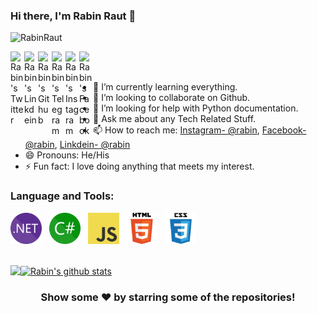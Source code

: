 ### Hi there, I'm Rabin Raut 👋

<p align="left"> <img src="https://komarev.com/ghpvc/?username=RabinRaut&label=Views&color=blue&style=plastic" alt="RabinRaut" /> </p>

<a href="">
  <img align="left" alt="Rabin's Twitter" width="22px" src="https://cdn.jsdelivr.net/npm/simple-icons@v3/icons/twitter.svg" />
</a>
<a href="https://www.linkedin.com/in/rabin-raut-16140417b/">
  <img align="left" alt="Rabin's Linkdein" width="22px" src="https://cdn.jsdelivr.net/npm/simple-icons@v3/icons/linkedin.svg" />
</a>
<a href="https://github.com/RabinRaut">
  <img align="left" alt="Rabin's Github" width="22px" src="https://cdn.jsdelivr.net/npm/simple-icons@v3/icons/github.svg" />
</a>
<a href="">
  <img align="left" alt="Rabin's Telegram" width="22px" src="https://cdn.jsdelivr.net/npm/simple-icons@v3/icons/telegram.svg" />
</a>
<a href="https://www.instagram.com/rabinraut.22/">
  <img align="left" alt="Rabin's Instagram" width="22px" src="https://cdn.jsdelivr.net/npm/simple-icons@v3/icons/instagram.svg" />
</a>
<a href="https://www.facebook.com/rabin.raut.509">
  <img align="left" alt="Rabin's Facebook" width="22px" src="https://cdn.jsdelivr.net/npm/simple-icons@v3/icons/facebook.svg" />
</a>
<br/>
<br/>

- 🌱 I’m currently learning everything.
- 👯 I’m looking to collaborate on Github.
- 🤔 I’m looking for help with Python documentation.
- 💬 Ask me about any Tech Related Stuff.
- 📫 How to reach me: [Instagram- @rabin](https://www.instagram.com/rabinraut.22/), [Facebook- @rabin](https://www.facebook.com/rabin.raut.509), [Linkdein- @rabin](https://www.linkedin.com/in/rabin-raut-16140417b/)
- 😄 Pronouns: He/His
- ⚡ Fun fact: I love doing anything that meets my interest.

### Language and Tools:
<p>
<img height="50" src="https://raw.githubusercontent.com/github/explore/80688e429a7d4ef2fca1e82350fe8e3517d3494d/topics/dotnet/dotnet.png"> &nbsp;
<img height="50" src="https://raw.githubusercontent.com/github/explore/80688e429a7d4ef2fca1e82350fe8e3517d3494d/topics/csharp/csharp.png"> &nbsp;
<img height="50" src="https://raw.githubusercontent.com/github/explore/80688e429a7d4ef2fca1e82350fe8e3517d3494d/topics/javascript/javascript.png"> &nbsp;
<img height="50" src="https://raw.githubusercontent.com/github/explore/80688e429a7d4ef2fca1e82350fe8e3517d3494d/topics/html/html.png"> &nbsp;
<img height="50" src="https://raw.githubusercontent.com/github/explore/80688e429a7d4ef2fca1e82350fe8e3517d3494d/topics/css/css.png">
</p>
<br/>

<a href="https://github.com/RabinRaut">
  <img align="left" src="https://github-readme-stats.vercel.app/api/top-langs/?username=RabinRaut&theme=dark&hide_langs_below=1" />
</a>
<a href="https://github.com/RabinRaut">
 <img align="center" src="https://github-readme-stats.vercel.app/api?username=RabinRaut&show_icons=true&theme=dark&line_height=27" alt="Rabin's github stats"/>
</a>
<br/>
<div align="center">
  
### Show some ❤️ by starring some of the repositories!

</div>
